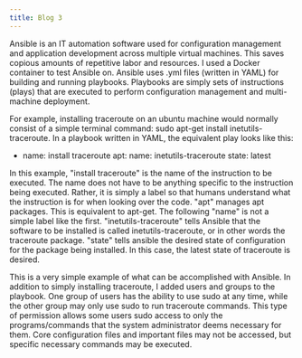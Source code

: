 ```yaml
---
title: Blog 3
---
```

  Ansible is an IT automation software used for configuration management and application development across multiple virtual machines. This saves copious amounts of repetitive labor and resources. I used a Docker container to test Ansible on. Ansible uses .yml files (written in YAML) for building and running playbooks. Playbooks are simply sets of instructions (plays) that are executed to perform configuration management and multi-machine deployment. 
  
  For example, installing traceroute on an ubuntu machine would normally consist of a simple terminal command: sudo apt-get install inetutils-traceroute. In a playbook written in YAML, the equivalent play looks like this:
- name: install traceroute
   apt:
     name: inetutils-traceroute
     state: latest
    
 In this example, "install traceroute" is the name of the instruction to be executed. The name does not have to be anything specific to the instruction being executed. Rather, it is simply a label so that humans understand what the instruction is for when looking over the code. "apt" manages apt packages. This is equivalent to apt-get. The following "name" is not a simple label like the first. "inetutils-traceroute" tells Ansible that the software to be installed is called inetutils-traceroute, or in other words the traceroute package. "state" tells ansible the desired state of configuration for the package being installed. In this case, the latest state of traceroute is desired.

 This is a very simple example of what can be accomplished with Ansible. In addition to simply installing traceroute, I added users and groups to the playbook. One group of users has the ability to use sudo at any time, while the other group may only use sudo to run traceroute commands. This type of permission allows some users sudo access to only the programs/commands that the system administrator deems necessary for them. Core configuration files and important files may not be accessed, but specific necessary commands may be executed.
